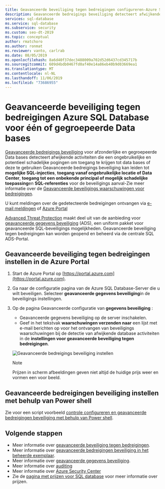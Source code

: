 ```yaml
---
title: Geavanceerde beveiliging tegen bedreigingen configureren-Azure SQL Database
description: Geavanceerde bedreigings beveiliging detecteert afwijkende database activiteiten die potentiële beveiligings dreigingen voor de data base in één data base of elastische pool aangeven.
services: sql-database
ms.service: sql-database
ms.subservice: security
ms.custom: seo-dt-2019
ms.topic: conceptual
author: rmatchoro
ms.author: ronmat
ms.reviewer: vanto, carlrab
ms.date: 08/05/2019
ms.openlocfilehash: 8a6d40f37dec3488009a702d52d6437cd345717b
ms.sourcegitcommit: 609d4bdb0467fd0af40e14a86eb40b9d03669ea1
ms.translationtype: MT
ms.contentlocale: nl-NL
ms.lasthandoff: 11/06/2019
ms.locfileid: "73686955"
---
```

# <a name="azure-sql-database-advanced-threat-protection-for-single-or-pooled-databases"></a>Geavanceerde beveiliging tegen bedreigingen Azure SQL Database voor één of gegroepeerde Data bases

[Geavanceerde bedreigings beveiliging](sql-database-threat-detection-overview.md) voor afzonderlijke en gegroepeerde Data bases detecteert afwijkende activiteiten die een ongebruikelijke en potentieel schadelijke pogingen om toegang te krijgen tot data bases of deze te gebruiken Geavanceerde bedreigings beveiliging kan leiden tot **mogelijke SQL-injecties**, **toegang vanaf ongebruikelijke locatie of Data Center**, **toegang tot een onbekende principal of mogelijk schadelijke toepassing**en **SQL-referenties** voor de beveiligings aanval-Zie meer informatie over de [Geavanceerde beveiligings waarschuwingen voor bedreigingen](sql-database-threat-detection-overview.md#advanced-threat-protection-alerts).

U kunt meldingen over de gedetecteerde bedreigingen ontvangen via [e-mail meldingen](sql-database-threat-detection-overview.md#explore-anomalous-database-activities-upon-detection-of-a-suspicious-event) of [Azure Portal](sql-database-threat-detection-overview.md#explore-advanced-threat-protection-alerts-for-your-database-in-the-azure-portal)

[Advanced Threat Protection](sql-database-threat-detection-overview.md) maakt deel uit van de aanbieding voor [geavanceerde gegevens beveiliging](sql-database-advanced-data-security.md) (ADS), een uniform pakket voor geavanceerde SQL-beveiligings mogelijkheden. Geavanceerde beveiliging tegen bedreigingen kan worden geopend en beheerd via de centrale SQL ADS-Portal.

## <a name="set-up-advanced-threat-protection-in-the-azure-portal"></a>Geavanceerde beveiliging tegen bedreigingen instellen in de Azure Portal

1. Start de Azure Portal op [https://portal.azure.com](https://portal.azure.com).
2. Ga naar de configuratie pagina van de Azure SQL Database-Server die u wilt beveiligen. Selecteer **geavanceerde gegevens beveiliging**in de beveiligings instellingen.
3. Op de pagina Geavanceerde configuratie van **gegevens beveiliging** :

   - Geavanceerde gegevens beveiliging op de server inschakelen.
   - Geef in het tekstvak **waarschuwingen verzenden naar** een lijst met e-mail berichten op voor het ontvangen van beveiligings waarschuwingen bij de detectie van afwijkende database activiteiten in de **instellingen voor geavanceerde beveiliging tegen bedreigingen**.
  
   ![Geavanceerde bedreigings beveiliging instellen](./media/sql-database-threat-detection/set_up_threat_detection.png)

   > [!NOTE]
   > Prijzen in scherm afbeeldingen geven niet altijd de huidige prijs weer en vormen een voor beeld.

## <a name="set-up-advanced-threat-protection-using-powershell"></a>Geavanceerde bedreigingen beveiliging instellen met behulp van Power shell

Zie voor een script voorbeeld [controle configureren en geavanceerde bedreigingen beveiliging met behulp van Power shell](scripts/sql-database-auditing-and-threat-detection-powershell.md).

## <a name="next-steps"></a>Volgende stappen

- Meer informatie over [geavanceerde beveiliging tegen bedreigingen](sql-database-threat-detection-overview.md).
- Meer informatie over [geavanceerde bedreigingen beveiliging in het beheerde exemplaar](sql-database-managed-instance-threat-detection.md).  
- Meer informatie over [geavanceerde gegevens beveiliging](sql-database-advanced-data-security.md).
- Meer informatie over [auditing](sql-database-auditing.md)
- Meer informatie over [Azure Security Center](https://docs.microsoft.com/azure/security-center/security-center-intro)
- Zie de [pagina met prijzen voor SQL database](https://azure.microsoft.com/pricing/details/sql-database/) voor meer informatie over prijzen.  
